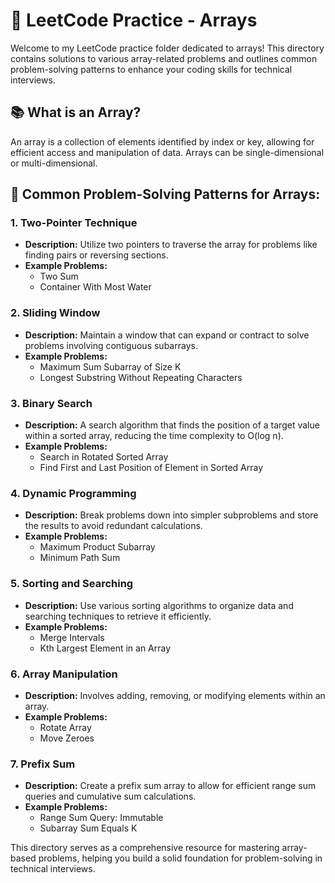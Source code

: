 # 📁 LeetCode Practice - Arrays

Welcome to my LeetCode practice folder dedicated to arrays! This directory contains solutions to various array-related problems and outlines common problem-solving patterns to enhance your coding skills for technical interviews.

## 📚 What is an Array?
An array is a collection of elements identified by index or key, allowing for efficient access and manipulation of data. Arrays can be single-dimensional or multi-dimensional.

## 📐 Common Problem-Solving Patterns for Arrays:

### 1. **Two-Pointer Technique**
- **Description:** Utilize two pointers to traverse the array for problems like finding pairs or reversing sections.
- **Example Problems:** 
  - Two Sum
  - Container With Most Water

### 2. **Sliding Window**
- **Description:** Maintain a window that can expand or contract to solve problems involving contiguous subarrays.
- **Example Problems:**
  - Maximum Sum Subarray of Size K
  - Longest Substring Without Repeating Characters

### 3. **Binary Search**
- **Description:** A search algorithm that finds the position of a target value within a sorted array, reducing the time complexity to O(log n).
- **Example Problems:**
  - Search in Rotated Sorted Array
  - Find First and Last Position of Element in Sorted Array

### 4. **Dynamic Programming**
- **Description:** Break problems down into simpler subproblems and store the results to avoid redundant calculations.
- **Example Problems:**
  - Maximum Product Subarray
  - Minimum Path Sum

### 5. **Sorting and Searching**
- **Description:** Use various sorting algorithms to organize data and searching techniques to retrieve it efficiently.
- **Example Problems:**
  - Merge Intervals
  - Kth Largest Element in an Array

### 6. **Array Manipulation**
- **Description:** Involves adding, removing, or modifying elements within an array.
- **Example Problems:**
  - Rotate Array
  - Move Zeroes
### 7. **Prefix Sum**
- **Description:** Create a prefix sum array to allow for efficient range sum queries and cumulative sum calculations.
- **Example Problems:**
  - Range Sum Query: Immutable
  - Subarray Sum Equals K

This directory serves as a comprehensive resource for mastering array-based problems, helping you build a solid foundation for problem-solving in technical interviews.

